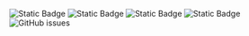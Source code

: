 ![Static Badge](https://img.shields.io/badge/blacklists-60-000000) ![Static Badge](https://img.shields.io/badge/blacklisted-2523336-cc0000) ![Static Badge](https://img.shields.io/badge/whitelisted-2244-00CC00) ![Static Badge](https://img.shields.io/badge/streaming_blacklist-28107-000000) ![GitHub issues](https://img.shields.io/github/issues/fabriziosalmi/blacklists)
